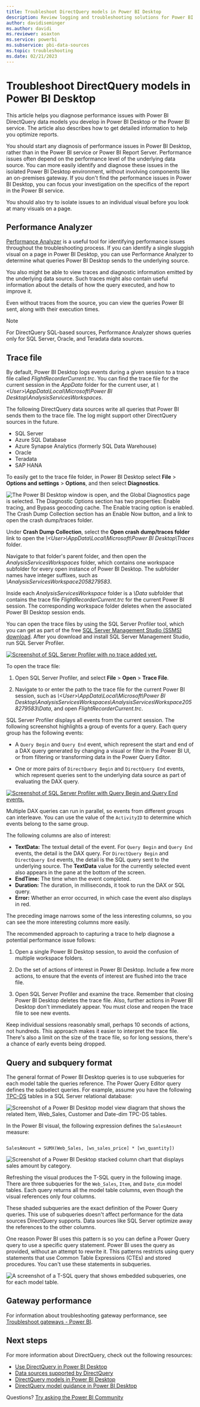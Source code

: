 ```yaml
---
title: Troubleshoot DirectQuery models in Power BI Desktop
description: Review logging and troubleshooting solutions for Power BI Desktop DirectQuery model issues.
author: davidiseminger
ms.author: davidi
ms.reviewer: asaxton
ms.service: powerbi
ms.subservice: pbi-data-sources
ms.topic: troubleshooting
ms.date: 02/21/2023
---
```


# Troubleshoot DirectQuery models in Power BI Desktop

This article helps you diagnose performance issues with Power BI DirectQuery data models you develop in Power BI Desktop or the Power BI service. The article also describes how to get detailed information to help you optimize reports.

You should start any diagnosis of performance issues in Power BI Desktop, rather than in the Power BI service or Power BI Report Server. Performance issues often depend on the performance level of the underlying data source. You can more easily identify and diagnose these issues in the isolated Power BI Desktop environment, without involving components like an on-premises gateway. If you don't find the performance issues in Power BI Desktop, you can focus your investigation on the specifics of the report in the Power BI service.

You should also try to isolate issues to an individual visual before you look at many visuals on a page.

## Performance Analyzer

[Performance Analyzer](../create-reports/desktop-performance-analyzer.md) is a useful tool for identifying performance issues throughout the troubleshooting process. If you can identify a single sluggish visual on a page in Power BI Desktop, you can use Performance Analyzer to determine what queries Power BI Desktop sends to the underlying source.

You also might be able to view traces and diagnostic information emitted by the underlying data source. Such traces might also contain useful information about the details of how the query executed, and how to improve it.

Even without traces from the source, you can view the queries Power BI sent, along with their execution times.

>[!NOTE]
>For DirectQuery SQL-based sources, Performance Analyzer shows queries only for SQL Server, Oracle, and Teradata data sources.

## Trace file

By default, Power BI Desktop logs events during a given session to a trace file called *FlightRecorderCurrent.trc*. You can find the trace file for the current session in the *AppData* folder for the current user, at *\\\<User>\AppData\Local\Microsoft\Power BI Desktop\AnalysisServicesWorkspaces*.

The following DirectQuery data sources write all queries that Power BI sends them to the trace file. The log might support other DirectQuery sources in the future.

- SQL Server
- Azure SQL Database
- Azure Synapse Analytics (formerly SQL Data Warehouse)
- Oracle
- Teradata
- SAP HANA

To easily get to the trace file folder, in Power BI Desktop select **File** > **Options and settings** > **Options**, and then select **Diagnostics**.

![The Power BI Desktop window is open, and the Global Diagnostics page is selected. The Diagnostic Options section has two properties: Enable tracing, and Bypass geocoding cache. The Enable tracing option is enabled. The Crash Dump Collection section has an Enable Now button, and a link to open the crash dump/traces folder.](media/desktop-directquery-troubleshoot/desktop-directquery-troubleshoot-desktop-file-options-diagnostics.png)

Under **Crash Dump Collection**, select the **Open crash dump/traces folder** link to open the *\\\<User>\AppData\Local\Microsoft\Power BI Desktop\Traces* folder.

Navigate to that folder's parent folder, and then open the *AnalysisServicesWorkspaces* folder, which contains one workspace subfolder for every open instance of Power BI Desktop. The subfolder names have integer suffixes, such as *\\AnalysisServicesWorkspace2058279583*.

Inside each *AnalysisServicesWorkspace* folder is a *\\Data* subfolder that contains the trace file *FlightRecorderCurrent.trc* for the current Power BI session. The corresponding workspace folder deletes when the associated Power BI Desktop session ends.

You can open the trace files by using the SQL Server Profiler tool, which you can get as part of the free [SQL Server Management Studio (SSMS) download](/sql/ssms/download-sql-server-management-studio-ssms). After you download and install SQL Server Management Studio, run SQL Server Profiler.

[ ![Screenshot of SQL Server Profiler with no trace added yet.](media/desktop-directquery-troubleshoot/desktop-directquery-troubleshoot-sql-server-profiler-blank.png)](media/desktop-directquery-troubleshoot/desktop-directquery-troubleshoot-sql-server-profiler-blank.png#lightbox)

To open the trace file:

1. Open SQL Server Profiler, and select **File** > **Open** > **Trace File**.

1. Navigate to or enter the path to the trace file for the current Power BI session, such as *\\\<User>\AppData\Local\Microsoft\Power BI Desktop\AnalysisServicesWorkspaces\AnalysisServicesWorkspace2058279583\Data*, and open *FlightRecorderCurrent.trc*.

SQL Server Profiler displays all events from the current session. The following screenshot highlights a group of events for a query. Each query group has the following events:

- A `Query Begin` and `Query End` event, which represent the start and end of a DAX query generated by changing a visual or filter in the Power BI UI, or from filtering or transforming data in the Power Query Editor.

- One or more pairs of `DirectQuery Begin` and `DirectQuery End` events, which represent queries sent to the underlying data source as part of evaluating the DAX query.

[ ![Screenshot of SQL Server Profiler with Query Begin and Query End events.](media/desktop-directquery-troubleshoot/desktop-directquery-troubleshoot-sql-server-profiler-trace.png)](media/desktop-directquery-troubleshoot/desktop-directquery-troubleshoot-sql-server-profiler-trace.png#lightbox)

Multiple DAX queries can run in parallel, so events from different groups can interleave. You can use the value of the `ActivityID` to determine which events belong to the same group.

The following columns are also of interest:

- **TextData:** The textual detail of the event. For `Query Begin` and `Query End` events, the detail is the DAX query. For `DirectQuery Begin` and `DirectQuery End` events, the detail is the SQL query sent to the underlying source. The **TextData** value for the currently selected event also appears in the pane at the bottom of the screen.
- **EndTime:** The time when the event completed.
- **Duration:** The duration, in milliseconds, it took to run the DAX or SQL query.
- **Error:** Whether an error occurred, in which case the event also displays in red.

The preceding image narrows some of the less interesting columns, so you can see the more interesting columns more easily.

The recommended approach to capturing a trace to help diagnose a potential performance issue follows:

1. Open a single Power BI Desktop session, to avoid the confusion of multiple workspace folders.

1. Do the set of actions of interest in Power BI Desktop. Include a few more actions, to ensure that the events of interest are flushed into the trace file.

1. Open SQL Server Profiler and examine the trace. Remember that closing Power BI Desktop deletes the trace file. Also, further actions in Power BI Desktop don't immediately appear. You must close and reopen the trace file to see new events.

Keep individual sessions reasonably small, perhaps 10 seconds of actions, not hundreds. This approach makes it easier to interpret the trace file. There's also a limit on the size of the trace file, so for long sessions, there's a chance of early events being dropped.

## Query and subquery format

The general format of Power BI Desktop queries is to use subqueries for each model table the queries reference. The Power Query Editor query defines the subselect queries. For example, assume you have the following [TPC-DS](https://www.tpc.org/tpcds/default5.asp) tables in a SQL Server relational database:

![Screenshot of a Power BI Desktop model view diagram that shows the related Item, Web_Sales, Customer and Date-dim TPC-DS tables.](media/desktop-directquery-troubleshoot/desktop-directquery-troubleshoot-model-view-diagram.png)

In the Power BI visual, the following expression defines the `SalesAmount` measure:

```dax

SalesAmount = SUMX(Web_Sales, [ws_sales_price] * [ws_quantity])

```

![Screenshot of a Power BI Desktop stacked column chart that displays sales amount by category.](media/desktop-directquery-troubleshoot/desktop-directquery-troubleshoot-example-report.png)

Refreshing the visual produces the T-SQL query in the following image. There are three subqueries for the `Web_Sales`, `Item`, and `Date_dim` model tables. Each query returns all the model table columns, even though the visual references only four columns.

These shaded subqueries are the exact definition of the Power Query queries. This use of subqueries doesn't affect performance for the data sources DirectQuery supports. Data sources like SQL Server optimize away the references to the other columns.

One reason Power BI uses this pattern is so you can define a Power Query query to use a specific query statement. Power BI uses the query as provided, without an attempt to rewrite it. This patterns restricts using query statements that use Common Table Expressions (CTEs) and stored procedures. You can't use these statements in subqueries.

![A screenshot of a T-SQL query that shows embedded subqueries, one for each model table.](media/desktop-directquery-troubleshoot/desktop-directquery-troubleshoot-example-query.png)

## Gateway performance

For information about troubleshooting gateway performance, see [Troubleshoot gateways - Power BI](service-gateway-onprem-tshoot.md).

## Next steps

For more information about DirectQuery, check out the following resources:

- [Use DirectQuery in Power BI Desktop](desktop-use-directquery.md)
- [Data sources supported by DirectQuery](power-bi-data-sources.md)
- [DirectQuery models in Power BI Desktop](desktop-directquery-about.md)
- [DirectQuery model guidance in Power BI Desktop](../guidance/directquery-model-guidance.md)

Questions? [Try asking the Power BI Community](https://community.powerbi.com/)
